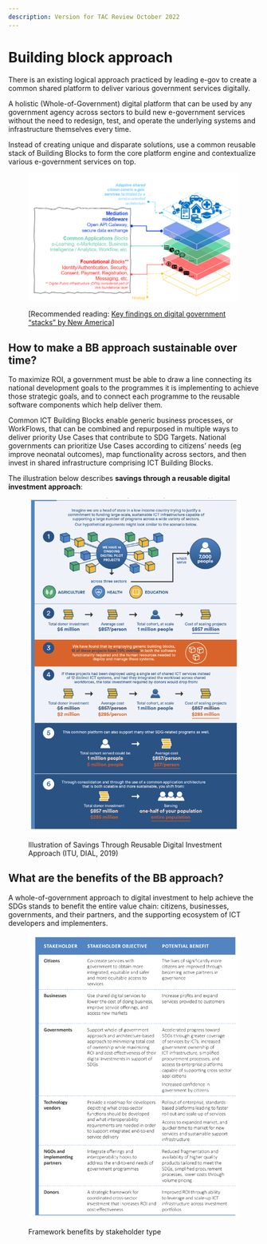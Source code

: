 ```yaml
---
description: Version for TAC Review October 2022
---
```


# Building block approach

There is an existing logical approach practiced by leading e-gov to create a common shared platform to deliver various government services digitally.

A holistic (Whole-of-Government) digital platform that can be used by any government agency across sectors to build new e-government services without the need to redesign, test, and operate the underlying systems and infrastructure themselves every time.

Instead of creating unique and disparate solutions, use a common reusable stack of Building Blocks to form the core platform engine and contextualize various e-government services on top.&#x20;

<figure><img src="../.gitbook/assets/Screenshot 2022-09-19 180821.png" alt=""><figcaption><p>[Recommended reading: <a href="https://www.newamerica.org/digital-impact-governance-initiative/reports/digital-government-mapping-project/key-findings">Key findings on digital government “stacks” by New America]</a></p></figcaption></figure>

## How to make a BB approach sustainable over time?

To maximize ROI, a government must be able to draw a line connecting its national development goals to the programmes it is implementing to achieve those strategic goals, and to connect each programme to the reusable software components which help deliver them.&#x20;

Common ICT Building Blocks enable generic business processes, or WorkFlows, that can be combined and repurposed in multiple ways to deliver priority Use Cases that contribute to SDG Targets. National governments can prioritize Use Cases according to citizens’ needs (eg improve neonatal outcomes), map functionality across sectors, and then invest in shared infrastructure comprising ICT Building Blocks.

The illustration below describes **savings through a reusable digital investment approach**:

<figure><img src="../.gitbook/assets/image (4) (1).png" alt=""><figcaption><p>Illustration of Savings Through Reusable Digital Investment Approach (ITU, DIAL, 2019)</p></figcaption></figure>

## What are the benefits of the BB approach?

A whole-of-government approach to digital investment to help achieve the SDGs stands to benefit the entire value chain: citizens, businesses, governments, and their partners, and the supporting ecosystem of ICT developers and implementers.

<figure><img src="../.gitbook/assets/image (6).png" alt=""><figcaption><p>Framework benefits by stakeholder type</p></figcaption></figure>



